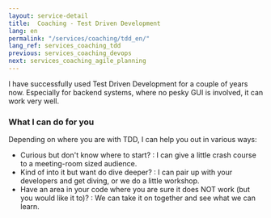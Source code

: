 ```yaml
---
layout: service-detail
title:  Coaching - Test Driven Development
lang: en
permalink: "/services/coaching/tdd_en/"
lang_ref: services_coaching_tdd
previous: services_coaching_devops
next: services_coaching_agile_planning
---
```

I have successfully used Test Driven Development for a couple of years now.
Especially for backend systems, where no pesky GUI is involved, it can work very well.

### What I can do for you
Depending on where you are with TDD, I can help you out in various ways:
- Curious but don't know where to start?
: I can give a little crash course to a meeting-room sized audience.
- Kind of into it but want do dive deeper?
: I can pair up with your developers and get diving, or we do a little workshop.
- Have an area in your code where you are sure it does NOT work (but you would like it to)?
: We can take it on together and see what we can learn.

